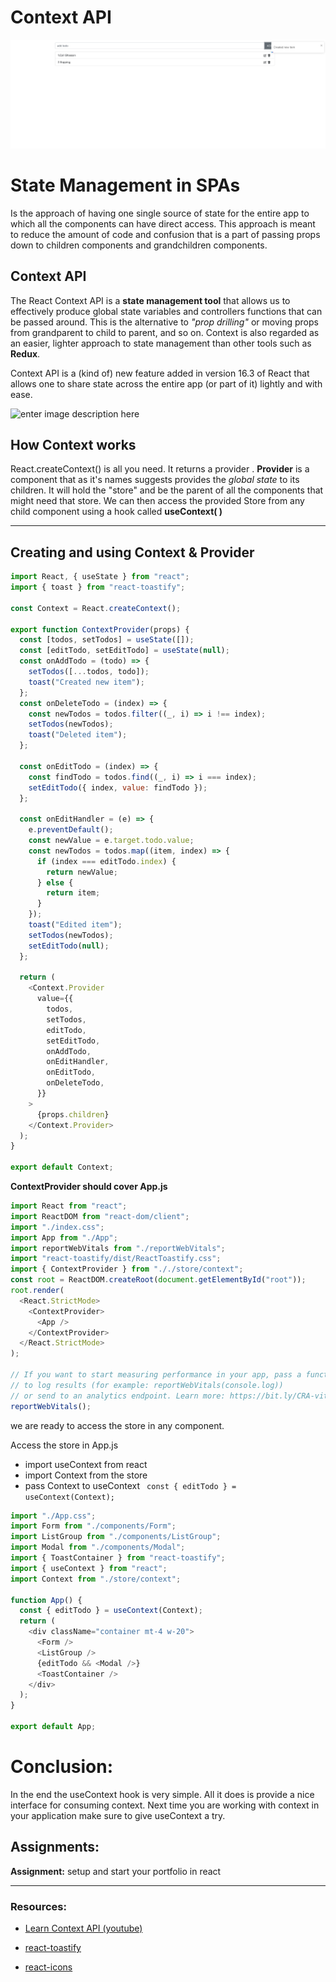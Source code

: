 # Context API

![enter image description here](./todos.png)

# State Management in SPAs

Is the approach of having one single source of state for the entire app to which all the components can have direct access.
This approach is meant to reduce the amount of code and confusion that is a part of passing props down to children components and grandchildren components.

## Context API

The React Context API is a **state management tool** that allows us to effectively produce global state variables and controllers functions that can be passed around. This is the alternative to _"prop drilling"_ or moving props from grandparent to child to parent, and so on. Context is also regarded as an easier, lighter approach to state management than other tools such as **Redux**.

Context API is a (kind of) new feature added in version 16.3 of React that allows one to share state across the entire app (or part of it) lightly and with ease.

![enter image description here](https://www.carlrippon.com/static/0d1f722d0fe4c2bc4c3d71595dbe67dd/ca682/prop-drilling-v-context.png)

## How Context works

React.createContext() is all you need. It returns a provider . **Provider** is a component that as it's names suggests provides the _global state_ to its children. It will hold the "store" and be the parent of all the components that might need that store.
We can then access the provided Store from any child component using a hook called **useContext( )**

---

## Creating and using Context & Provider

```js
import React, { useState } from "react";
import { toast } from "react-toastify";

const Context = React.createContext();

export function ContextProvider(props) {
  const [todos, setTodos] = useState([]);
  const [editTodo, setEditTodo] = useState(null);
  const onAddTodo = (todo) => {
    setTodos([...todos, todo]);
    toast("Created new item");
  };
  const onDeleteTodo = (index) => {
    const newTodos = todos.filter((_, i) => i !== index);
    setTodos(newTodos);
    toast("Deleted item");
  };

  const onEditTodo = (index) => {
    const findTodo = todos.find((_, i) => i === index);
    setEditTodo({ index, value: findTodo });
  };

  const onEditHandler = (e) => {
    e.preventDefault();
    const newValue = e.target.todo.value;
    const newTodos = todos.map((item, index) => {
      if (index === editTodo.index) {
        return newValue;
      } else {
        return item;
      }
    });
    toast("Edited item");
    setTodos(newTodos);
    setEditTodo(null);
  };

  return (
    <Context.Provider
      value={{
        todos,
        setTodos,
        editTodo,
        setEditTodo,
        onAddTodo,
        onEditHandler,
        onEditTodo,
        onDeleteTodo,
      }}
    >
      {props.children}
    </Context.Provider>
  );
}

export default Context;
```

**ContextProvider should cover App.js**

```js
import React from "react";
import ReactDOM from "react-dom/client";
import "./index.css";
import App from "./App";
import reportWebVitals from "./reportWebVitals";
import "react-toastify/dist/ReactToastify.css";
import { ContextProvider } from "././store/context";
const root = ReactDOM.createRoot(document.getElementById("root"));
root.render(
  <React.StrictMode>
    <ContextProvider>
      <App />
    </ContextProvider>
  </React.StrictMode>
);

// If you want to start measuring performance in your app, pass a function
// to log results (for example: reportWebVitals(console.log))
// or send to an analytics endpoint. Learn more: https://bit.ly/CRA-vitals
reportWebVitals();
```

we are ready to access the store in any component.

Access the store in App.js

- import useContext from react
- import Context from the store
- pass Context to useContext ` const { editTodo } = useContext(Context);`

```js
import "./App.css";
import Form from "./components/Form";
import ListGroup from "./components/ListGroup";
import Modal from "./components/Modal";
import { ToastContainer } from "react-toastify";
import { useContext } from "react";
import Context from "./store/context";

function App() {
  const { editTodo } = useContext(Context);
  return (
    <div className="container mt-4 w-20">
      <Form />
      <ListGroup />
      {editTodo && <Modal />}
      <ToastContainer />
    </div>
  );
}

export default App;
```

# Conclusion:

In the end the useContext hook is very simple. All it does is provide a nice interface for consuming context. Next time you are working with context in your application make sure to give useContext a try.

## Assignments:

**Assignment:** setup and start your portfolio in react

---

### Resources:

- [Learn Context API (youtube)](https://www.youtube.com/watch?v=5LrDIWkK_Bc)

- [react-toastify](https://www.npmjs.com/package/react-toastify)
- [react-icons](https://react-icons.github.io/react-icons)
